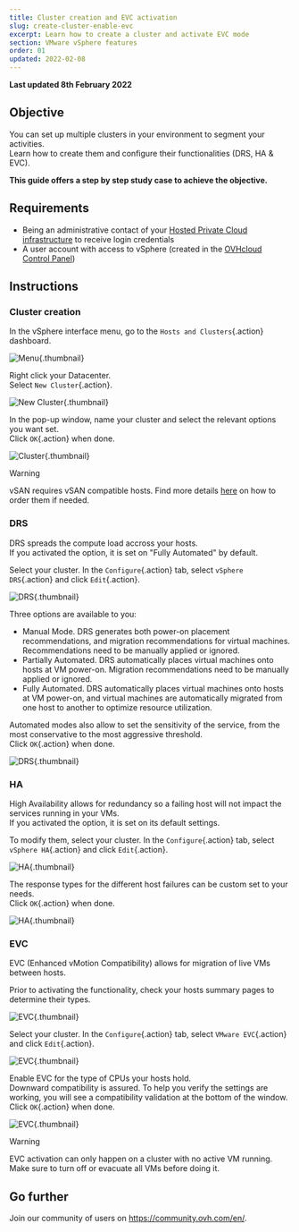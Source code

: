 ```yaml
---
title: Cluster creation and EVC activation
slug: create-cluster-enable-evc
excerpt: Learn how to create a cluster and activate EVC mode
section: VMware vSphere features
order: 01
updated: 2022-02-08
---
```


**Last updated 8th February 2022**

## Objective

You can set up multiple clusters in your environment to segment your activities.<br>
Learn how to create them and configure their functionalities (DRS, HA & EVC).

**This guide offers a step by step study case to achieve the objective.**

## Requirements

- Being an administrative contact of your [Hosted Private Cloud infrastructure](https://www.ovhcloud.com/en-sg/enterprise/products/hosted-private-cloud/) to receive login credentials
- A user account with access to vSphere (created in the [OVHcloud Control Panel](https://ca.ovh.com/auth/?action=gotomanager&from=https://www.ovh.com/sg/&ovhSubsidiary=sg))

## Instructions

### Cluster creation

In the vSphere interface menu, go to the `Hosts and Clusters`{.action} dashboard.

![Menu](images/en01dash.png){.thumbnail}

Right click your Datacenter.<br>
Select `New Cluster`{.action}.

![New Cluster](images/en02newcluster.png){.thumbnail}

In the pop-up window, name your cluster and select the relevant options you want set.<br>
Click `OK`{.action} when done.

![Cluster](images/en03cluster.png){.thumbnail}

> [!warning]
>
> vSAN requires vSAN compatible hosts. Find more details [here](https://docs.ovh.com/sg/en/private-cloud/control-panel-ovh-private-cloud/) on how to order them if needed.
> 

### DRS

DRS spreads the compute load accross your hosts.<br>
If you activated the option, it is set on "Fully Automated" by default.

Select your cluster. In the `Configure`{.action} tab, select `vSphere DRS`{.action} and click `Edit`{.action}.

![DRS](images/en04drsedit.png){.thumbnail}

Three options are available to you:

- Manual Mode. DRS generates both power-on placement recommendations, and migration recommendations for virtual machines. Recommendations need to be manually applied or ignored.
- Partially Automated. DRS automatically places virtual machines onto hosts at VM power-on. Migration recommendations need to be manually applied or ignored.
- Fully Automated. DRS automatically places virtual machines onto hosts at VM power-on, and virtual machines are automatically migrated from one host to another to optimize resource utilization.

Automated modes also allow to set the sensitivity of the service, from the most conservative to the most aggressive threshold.<br>
Click `OK`{.action} when done.

![DRS](images/en05drs.png){.thumbnail}

### HA

High Availability allows for redundancy so a failing host will not impact the services running in your VMs.<br>
If you activated the option, it is set on its default settings.

To modify them, select your cluster. In the `Configure`{.action} tab, select `vSphere HA`{.action} and click `Edit`{.action}.

![HA](images/en06haedit.png){.thumbnail}

The response types for the different host failures can be custom set to your needs.<br>
Click `OK`{.action} when done.

![HA](images/en07ha.png){.thumbnail}

### EVC

EVC (Enhanced vMotion Compatibility) allows for migration of live VMs between hosts.

Prior to activating the functionality, check your hosts summary pages to determine their types.

![EVC](images/en10host.png){.thumbnail}

Select your cluster. In the `Configure`{.action} tab, select `VMware EVC`{.action} and click `Edit`{.action}.

![EVC](images/en08EVCedit.png){.thumbnail}

Enable EVC for the type of CPUs your hosts hold.<br>
Downward compatibility is assured. To help you verify the settings are working, you will see a compatibility validation at the bottom of the window.<br>
Click `OK`{.action} when done.

![EVC](images/en09EVC.png){.thumbnail}

> [!warning]
>
> EVC activation can only happen on a cluster with no active VM running. Make sure to turn off or evacuate all VMs before doing it. 
>

## Go further

Join our community of users on <https://community.ovh.com/en/>.
